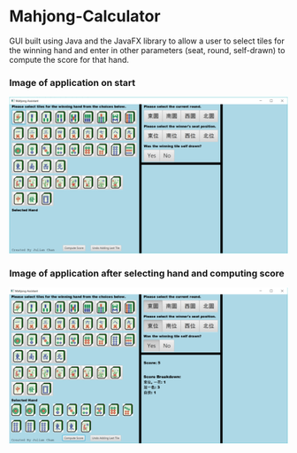 # Mahjong-Calculator
GUI built using Java and the JavaFX library to allow a user to select tiles for the winning hand and enter in other parameters (seat, round, self-drawn) to compute the score for that hand.

### Image of application on start
![Image of application on start](https://github.com/julian-chan/Mahjong-Calculator/blob/master/images/app1.PNG)

### Image of application after selecting hand and computing score
![Image of application after selecting hand and computing score](https://github.com/julian-chan/Mahjong-Calculator/blob/master/images/app2.PNG)
